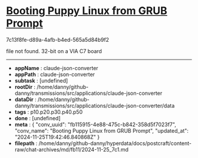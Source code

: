 # [Booting Puppy Linux from GRUB Prompt](https://claude.ai/chat/fb115915-4e88-475c-b842-358d5f7023f7)

7c13f8fe-d89a-4afb-b4ed-565a5d84b9f2

file not found. 32-bit on a VIA C7 board

---

* **appName** : claude-json-converter
* **appPath** : claude-json-converter
* **subtask** : [undefined]
* **rootDir** : /home/danny/github-danny/transmissions/src/applications/claude-json-converter
* **dataDir** : /home/danny/github-danny/transmissions/src/applications/claude-json-converter/data
* **tags** : p10.p20.p30.p40.p50
* **done** : [undefined]
* **meta** : {
  "conv_uuid": "fb115915-4e88-475c-b842-358d5f7023f7",
  "conv_name": "Booting Puppy Linux from GRUB Prompt",
  "updated_at": "2024-11-25T19:42:46.840868Z"
}
* **filepath** : /home/danny/github-danny/hyperdata/docs/postcraft/content-raw/chat-archives/md/fb11/2024-11-25_7c1.md